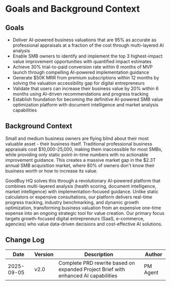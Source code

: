 # Goals and Background Context

## Goals
- Deliver AI-powered business valuations that are 95% as accurate as professional appraisals at a fraction of the cost through multi-layered AI analysis
- Enable SMB owners to identify and implement the top 3 highest-impact value improvement opportunities with quantified impact estimates  
- Achieve 30% trial-to-paid conversion rate within 6 months of MVP launch through compelling AI-powered implementation guidance
- Generate $50K MRR from premium subscriptions within 12 months by solving the valuation accessibility gap for digital entrepreneurs
- Validate that users can increase their business value by 20% within 6 months using AI-driven recommendations and progress tracking
- Establish foundation for becoming the definitive AI-powered SMB value optimization platform with document intelligence and market analysis capabilities

## Background Context

Small and medium business owners are flying blind about their most valuable asset - their business itself. Traditional professional business appraisals cost $10,000-25,000, making them inaccessible for most SMBs, while providing only static point-in-time numbers with no actionable improvement guidance. This creates a massive market gap in the $2.3T annual SMB acquisition market, where 80% of owners don't know their business worth or how to increase its value.

GoodBuy HQ solves this through a revolutionary AI-powered platform that combines multi-layered analysis (health scoring, document intelligence, market intelligence) with implementation-focused guidance. Unlike static calculators or expensive consultations, our platform delivers real-time progress tracking, industry benchmarking, and dynamic growth optimization, transforming business valuation from an expensive one-time expense into an ongoing strategic tool for value creation. Our primary focus targets growth-focused digital entrepreneurs (SaaS, e-commerce, agencies) who value data-driven decisions and cost-effective AI solutions.

## Change Log
| Date | Version | Description | Author |
|------|---------|-------------|--------|
| 2025-09-05 | v2.0 | Complete PRD rewrite based on expanded Project Brief with enhanced AI capabilities | PM Agent |
